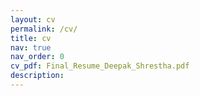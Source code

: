 ```yaml
---
layout: cv
permalink: /cv/
title: cv
nav: true
nav_order: 0
cv_pdf: Final_Resume_Deepak_Shrestha.pdf
description: 
---
```


